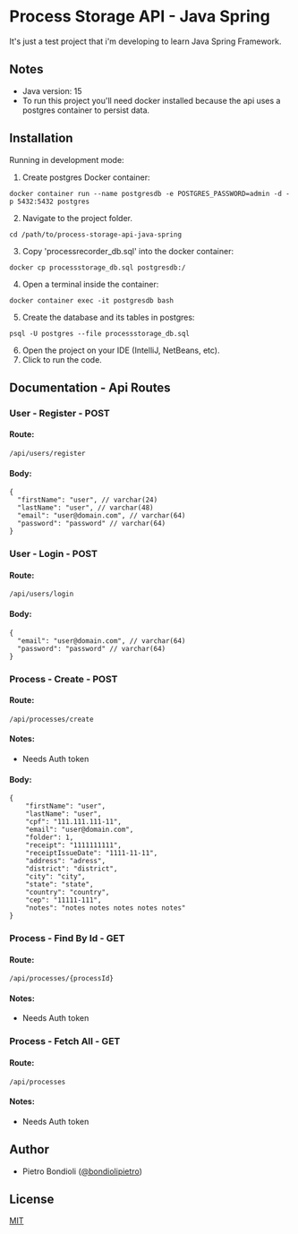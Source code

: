 # Process Storage API - Java Spring
It's just a test project that i'm developing to learn Java Spring Framework.

## Notes
- Java version: 15
- To run this project you'll need docker installed because the api uses a postgres container to 
persist data.

## Installation
Running in development mode:
1. Create postgres Docker container:
```
docker container run --name postgresdb -e POSTGRES_PASSWORD=admin -d -p 5432:5432 postgres
```
2. Navigate to the project folder.
```
cd /path/to/process-storage-api-java-spring
```
3. Copy 'processrecorder_db.sql' into the docker container:
```
docker cp processstorage_db.sql postgresdb:/
```
4. Open a terminal inside the container:
```
docker container exec -it postgresdb bash
```
5. Create the database and its tables in postgres:
```
psql -U postgres --file processstorage_db.sql
```
6. Open the project on your IDE (IntelliJ, NetBeans, etc).
7. Click to run the code.

## Documentation - Api Routes
### User - Register - POST
#### Route: 
```
/api/users/register
```
#### Body:
```
{
  "firstName": "user", // varchar(24)
  "lastName": "user", // varchar(48)
  "email": "user@domain.com", // varchar(64)
  "password": "password" // varchar(64)
}
```

### User - Login - POST
#### Route: 
```
/api/users/login
```
#### Body:
```
{
  "email": "user@domain.com", // varchar(64)
  "password": "password" // varchar(64)
}
```

### Process - Create - POST
#### Route:
```
/api/processes/create
```
#### Notes:
- Needs Auth token
#### Body:
```
{
    "firstName": "user",
    "lastName": "user",
    "cpf": "111.111.111-11",
    "email": "user@domain.com",
    "folder": 1,
    "receipt": "1111111111",
    "receiptIssueDate": "1111-11-11",
    "address": "adress",
    "district": "district",
    "city": "city",
    "state": "state",
    "country": "country",
    "cep": "11111-111",
    "notes": "notes notes notes notes notes"
}
```

### Process - Find By Id - GET
#### Route:
```
/api/processes/{processId}
```
#### Notes:
- Needs Auth token

### Process - Fetch All - GET
#### Route:
```
/api/processes
```
#### Notes:
- Needs Auth token

## Author
- Pietro Bondioli ([@bondiolipietro](https://github.com/bondiolipietro))

## License
[MIT](https://opensource.org/licenses/MIT)
